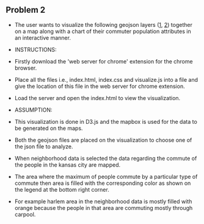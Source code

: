 ## Problem 2
* The user wants to visualize the following geojson layers ([1](https://github.com/mysidewalk/interview/blob/master/assets/kc-neighborhoods.json), [2](https://github.com/mysidewalk/interview/blob/master/assets/kc-tracts.json)) together on a map along with a chart of their commuter population attributes in an interactive manner.

* INSTRUCTIONS:

* Firstly download the 'web server for chrome' extension for the chrome browser.
* Place all the files i.e., index.html, index.css and visualize.js into a file and give the location of this file in the web server for chrome extension.
* Load the server and open the index.html to view the visualization.

* ASSUMPTION:

* This visualization is done in D3.js and the mapbox is used for the data to be generated on the maps.
* Both the geojson files are placed on the visualization to choose one of the json file to analyze.
* When neighborhood data is selected the data regarding the commute of the people in the kansas city are mapped. 
* The area where the maximum of people commute by a particular type of commute then area is filled with the corresponding color as shown on the legend at the bottom right corner.
* For example harlem area in the neighborhood data is mostly filled with orange because the people in that area are commuting mostly through carpool.
